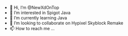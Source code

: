 - 👋 Hi, I’m @NewXdOnTop
- 👀 I’m interested in Spigot Java
- 🌱 I’m currently learning Java
- 💞️ I’m looking to collaborate on Hypixel Skyblock Remake
- 📫 How to reach me ...
